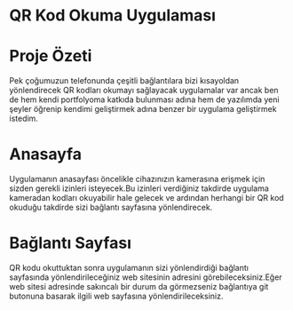# QR Kod Okuma Uygulaması

# Proje Özeti
Pek çoğumuzun telefonunda çeşitli bağlantılara bizi kısayoldan yönlendirecek QR kodları okumayı sağlayacak uygulamalar var ancak ben de hem kendi portfolyoma katkıda bulunması adına hem de yazılımda yeni şeyler öğrenip kendimi geliştirmek adına benzer bir uygulama geliştirmek istedim.

# Anasayfa
Uygulamanın anasayfası öncelikle cihazınızın kamerasına erişmek için sizden gerekli izinleri isteyecek.Bu izinleri verdiğiniz takdirde uygulama kameradan kodları okuyabilir hale gelecek ve ardından herhangi bir QR kod okuduğu takdirde sizi bağlantı sayfasına yönlendirecek.

# Bağlantı Sayfası
QR kodu okuttuktan sonra uygulamanın sizi yönlendirdiği bağlantı sayfasında yönlendirileceğiniz web sitesinin adresini görebileceksiniz.Eğer web sitesi adresinde sakıncalı bir durum da görmezseniz bağlantıya git butonuna basarak ilgili web sayfasına yönlendirileceksiniz.

